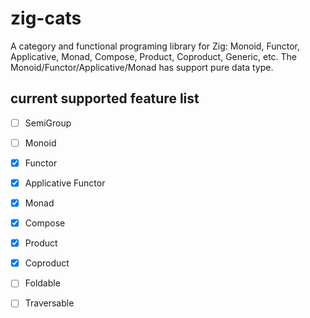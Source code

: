 # zig-cats
A category and functional programing library for Zig: Monoid, Functor, Applicative, Monad, Compose, Product, Coproduct, Generic, etc.
The Monoid/Functor/Applicative/Monad has support pure data type.

## current supported feature list
- [ ] SemiGroup
- [ ] Monoid

- [x] Functor
- [x] Applicative Functor
- [x] Monad

- [x] Compose
- [x] Product
- [x] Coproduct

- [ ] Foldable
- [ ] Traversable

